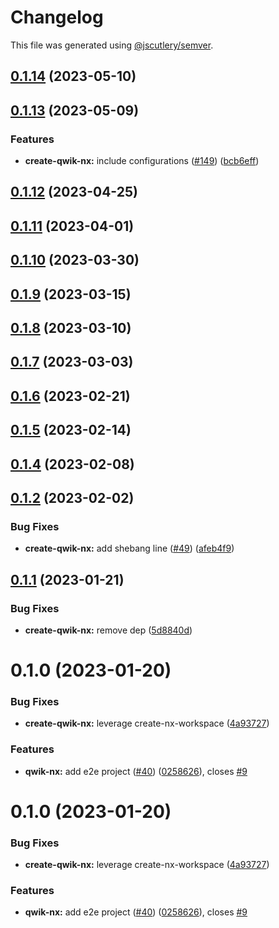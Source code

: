 # Changelog

This file was generated using [@jscutlery/semver](https://github.com/jscutlery/semver).

## [0.1.14](https://github.com/qwikifiers/qwik-nx/compare/create-qwik-nx-0.1.13...create-qwik-nx-0.1.14) (2023-05-10)



## [0.1.13](https://github.com/qwikifiers/qwik-nx/compare/create-qwik-nx-0.1.12...create-qwik-nx-0.1.13) (2023-05-09)


### Features

* **create-qwik-nx:** include configurations ([#149](https://github.com/qwikifiers/qwik-nx/issues/149)) ([bcb6eff](https://github.com/qwikifiers/qwik-nx/commit/bcb6eff7a0d37485e689e9d0fbcca575b56f16e7))



## [0.1.12](https://github.com/qwikifiers/qwik-nx/compare/create-qwik-nx-0.1.11...create-qwik-nx-0.1.12) (2023-04-25)



## [0.1.11](https://github.com/qwikifiers/qwik-nx/compare/create-qwik-nx-0.1.10...create-qwik-nx-0.1.11) (2023-04-01)



## [0.1.10](https://github.com/qwikifiers/qwik-nx/compare/create-qwik-nx-0.1.9...create-qwik-nx-0.1.10) (2023-03-30)



## [0.1.9](https://github.com/qwikifiers/qwik-nx/compare/create-qwik-nx-0.1.8...create-qwik-nx-0.1.9) (2023-03-15)



## [0.1.8](https://github.com/qwikifiers/qwik-nx/compare/create-qwik-nx-0.1.7...create-qwik-nx-0.1.8) (2023-03-10)



## [0.1.7](https://github.com/qwikifiers/qwik-nx/compare/create-qwik-nx-0.1.6...create-qwik-nx-0.1.7) (2023-03-03)



## [0.1.6](https://github.com/qwikifiers/qwik-nx/compare/create-qwik-nx-0.1.5...create-qwik-nx-0.1.6) (2023-02-21)



## [0.1.5](https://github.com/qwikifiers/qwik-nx/compare/create-qwik-nx-0.1.4...create-qwik-nx-0.1.5) (2023-02-14)



## [0.1.4](https://github.com/qwikifiers/qwik-nx/compare/create-qwik-nx-0.1.3...create-qwik-nx-0.1.4) (2023-02-08)



## [0.1.2](https://github.com/qwikifiers/qwik-nx/compare/create-qwik-nx-0.1.1...create-qwik-nx-0.1.2) (2023-02-02)


### Bug Fixes

* **create-qwik-nx:** add shebang line ([#49](https://github.com/qwikifiers/qwik-nx/issues/49)) ([afeb4f9](https://github.com/qwikifiers/qwik-nx/commit/afeb4f941a5e0740770f6e481042eef798989978))



## [0.1.1](https://github.com/qwikifiers/qwik-nx/compare/create-qwik-nx-0.1.0...create-qwik-nx-0.1.1) (2023-01-21)


### Bug Fixes

* **create-qwik-nx:** remove dep ([5d8840d](https://github.com/qwikifiers/qwik-nx/commit/5d8840d5acbae119478e7d11e70a43431c0ce076))



# 0.1.0 (2023-01-20)


### Bug Fixes

* **create-qwik-nx:** leverage create-nx-workspace ([4a93727](https://github.com/qwikifiers/qwik-nx/commit/4a93727d46070e0b005f07fb6d0f9b37a5e708f4))


### Features

* **qwik-nx:** add e2e project ([#40](https://github.com/qwikifiers/qwik-nx/issues/40)) ([0258626](https://github.com/qwikifiers/qwik-nx/commit/0258626e74b420f8807b3788bc70fa09c98edc4c)), closes [#9](https://github.com/qwikifiers/qwik-nx/issues/9)



# 0.1.0 (2023-01-20)


### Bug Fixes

* **create-qwik-nx:** leverage create-nx-workspace ([4a93727](https://github.com/qwikifiers/qwik-nx/commit/4a93727d46070e0b005f07fb6d0f9b37a5e708f4))


### Features

* **qwik-nx:** add e2e project ([#40](https://github.com/qwikifiers/qwik-nx/issues/40)) ([0258626](https://github.com/qwikifiers/qwik-nx/commit/0258626e74b420f8807b3788bc70fa09c98edc4c)), closes [#9](https://github.com/qwikifiers/qwik-nx/issues/9)
